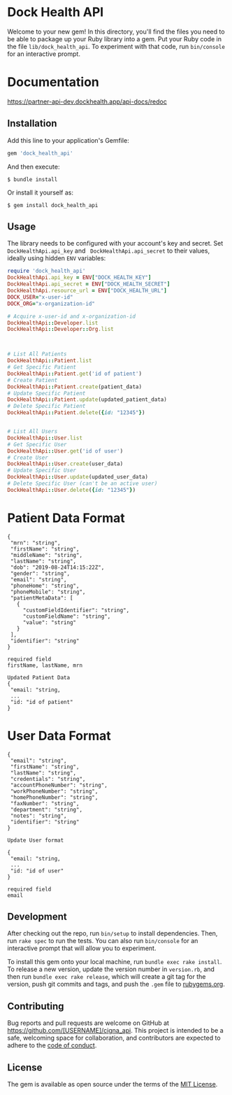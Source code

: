 # Dock Health API

Welcome to your new gem! In this directory, you'll find the files you need to be able to package up your Ruby library into a gem. Put your Ruby code in the file `lib/dock_health_api`. To experiment with that code, run `bin/console` for an interactive prompt.

# Documentation
https://partner-api-dev.dockhealth.app/api-docs/redoc


## Installation

Add this line to your application's Gemfile:

```ruby
gem 'dock_health_api'
```

And then execute:

    $ bundle install

Or install it yourself as:

    $ gem install dock_health_api

## Usage

The library needs to be configured with your account's key and secret. Set `DockHealthApi.api_key` and ` DockHealthApi.api_secret` to their values, ideally using hidden `ENV` variables:

```ruby
require 'dock_health_api'
DockHealthApi.api_key = ENV["DOCK_HEALTH_KEY"]
DockHealthApi.api_secret = ENV["DOCK_HEALTH_SECRET"]
DockHealthApi.resource_url = ENV["DOCK_HEALTH_URL"]
DOCK_USER="x-user-id"
DOCK_ORG="x-organization-id"

# Acquire x-user-id and x-organization-id
DockHealthApi::Developer.list
DockHealthApi::Developer::Org.list



# List All Patients
DockHealthApi::Patient.list
# Get Specific Patient
DockHealthApi::Patient.get('id of patient')
# Create Patient 
DockHealthApi::Patient.create(patient_data)
# Update Specific Patient
DockHealthApi::Patient.update(updated_patient_data)
# Delete Specific Patient
DockHealthApi::Patient.delete({id: "12345"})


# List All Users
DockHealthApi::User.list
# Get Specific User
DockHealthApi::User.get('id of user')
# Create User
DockHealthApi::User.create(user_data)
# Update Specific User
DockHealthApi::User.update(updated_user_data)
# Delete Specific User (can't be an active user)
DockHealthApi::User.delete({id: "12345"})


```

# Patient Data Format
 ```
{
  "mrn": "string",
  "firstName": "string",
  "middleName": "string",
  "lastName": "string",
  "dob": "2019-08-24T14:15:22Z",
  "gender": "string",
  "email": "string",
  "phoneHome": "string",
  "phoneMobile": "string",
  "patientMetaData": [
    {
      "customFieldIdentifier": "string",
      "customFieldName": "string",
      "value": "string"
    }
  ],
  "identifier": "string"
}

required field
firstName, lastName, mrn

Updated Patient Data
{
  "email: "string,
  ...
  "id: "id of patient"
}
 ```
# User Data Format
 ```
{
  "email": "string",
  "firstName": "string",
  "lastName": "string",
  "credentials": "string",
  "accountPhoneNumber": "string",
  "workPhoneNumber": "string",
  "homePhoneNumber": "string",
  "faxNumber": "string",
  "department": "string",
  "notes": "string",
  "identifier": "string"
}

Update User format

{
  "email: "string,
  ...
  "id: "id of user"
}

required field
email
 ```

## Development

After checking out the repo, run `bin/setup` to install dependencies. Then, run `rake spec` to run the tests. You can also run `bin/console` for an interactive prompt that will allow you to experiment.

To install this gem onto your local machine, run `bundle exec rake install`. To release a new version, update the version number in `version.rb`, and then run `bundle exec rake release`, which will create a git tag for the version, push git commits and tags, and push the `.gem` file to [rubygems.org](https://rubygems.org).

## Contributing

Bug reports and pull requests are welcome on GitHub at https://github.com/[USERNAME]/cigna_api. This project is intended to be a safe, welcoming space for collaboration, and contributors are expected to adhere to the [code of conduct](https://github.com/[USERNAME]/cigna_api/blob/master/CODE_OF_CONDUCT.md).

## License

The gem is available as open source under the terms of the [MIT License](https://opensource.org/licenses/MIT).